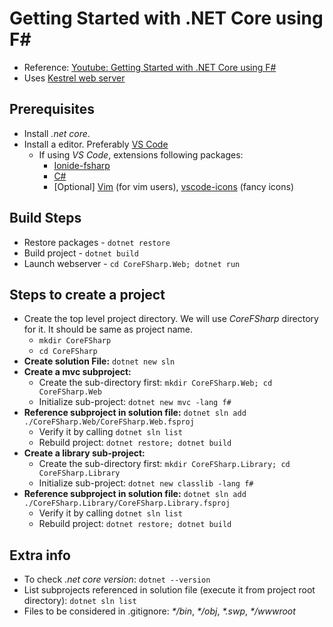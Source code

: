 # Getting Started with .NET Core using F#

- Reference: [Youtube: Getting Started with .NET Core using F#](https://www.youtube.com/watch?v=2xG31sUsCdc)
- Uses [Kestrel web server](https://docs.microsoft.com/en-us/aspnet/core/fundamentals/servers/kestrel)

## Prerequisites

- Install _.net core_.
- Install a editor. Preferably [VS Code](https://code.visualstudio.com/)
  - If using _VS Code_, extensions following packages:
    - [Ionide-fsharp](https://marketplace.visualstudio.com/items?itemName=Ionide.Ionide-fsharp)
    - [C#](https://marketplace.visualstudio.com/items?itemName=ms-vscode.csharp)
    - [Optional] [Vim](https://marketplace.visualstudio.com/items?itemName=vscodevim.vim) (for vim users), [vscode-icons](https://marketplace.visualstudio.com/items?itemName=robertohuertasm.vscode-icons) (fancy icons)

## Build Steps

- Restore packages - `dotnet restore`
- Build project - `dotnet build`
- Launch webserver - `cd CoreFSharp.Web; dotnet run`

## Steps to create a project

- Create the top level project directory. We will use _CoreFSharp_ directory for it. It should be same as project name.
    - `mkdir CoreFSharp`
    - `cd CoreFSharp`
- **Create solution File:** `dotnet new sln`
- **Create a mvc subproject:**
    - Create the sub-directory first: `mkdir CoreFSharp.Web; cd CoreFSharp.Web`
    - Initialize sub-project: `dotnet new mvc -lang f#`
- **Reference subproject in solution file:** `dotnet sln add ./CoreFSharp.Web/CoreFSharp.Web.fsproj`
    - Verify it by calling `dotnet sln list`
    - Rebuild project: `dotnet restore; dotnet build`
- **Create a library sub-project:**
    - Create the sub-directory first: `mkdir CoreFSharp.Library; cd CoreFSharp.Library`
    - Initialize sub-project: `dotnet new classlib -lang f#`
- **Reference subproject in solution file:** `dotnet sln add ./CoreFSharp.Library/CoreFSharp.Library.fsproj`
    - Verify it by calling `dotnet sln list`
    - Rebuild project: `dotnet restore; dotnet build`


## Extra info
- To check _.net core version_: `dotnet --version`
- List subprojects referenced in solution file (execute it from project root directory): `dotnet sln list`
- Files to be considered in .gitignore: _*/bin_, _*/obj_, _*.swp_, _*/wwwroot_
